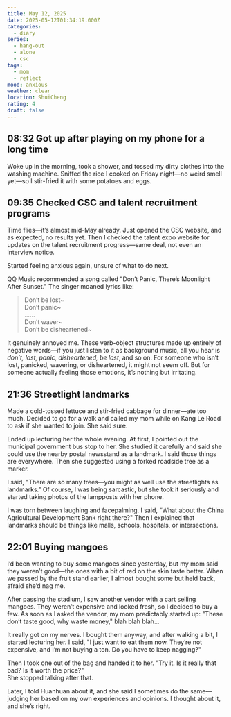 ```yaml
---
title: May 12, 2025
date: 2025-05-12T01:34:19.000Z
categories:
  - diary
series:
  - hang-out
  - alone
  - csc
tags:
  - mom
  - reflect
mood: anxious
weather: clear
location: ShuiCheng
rating: 4
draft: false
---
```


## 08:32 Got up after playing on my phone for a long time

Woke up in the morning, took a shower, and tossed my dirty clothes into the washing machine. Sniffed the rice I cooked on Friday night—no weird smell yet—so I stir-fried it with some potatoes and eggs.

## 09:35 Checked CSC and talent recruitment programs

Time flies—it’s almost mid-May already. Just opened the CSC website, and as expected, no results yet. Then I checked the talent expo website for updates on the talent recruitment progress—same deal, not even an interview notice.  

Started feeling anxious again, unsure of what to do next.  

QQ Music recommended a song called "Don’t Panic, There’s Moonlight After Sunset." The singer moaned lyrics like:  

> Don’t be lost~  
> Don’t panic~  
> ……  
> Don’t waver~  
> Don’t be disheartened~  

It genuinely annoyed me. These verb-object structures made up entirely of negative words—if you just listen to it as background music, all you hear is *don’t, lost, panic, disheartened, be lost*, and so on. For someone who isn’t lost, panicked, wavering, or disheartened, it might not seem off. But for someone actually feeling those emotions, it’s nothing but irritating.  

## 21:36 Streetlight landmarks  

Made a cold-tossed lettuce and stir-fried cabbage for dinner—ate too much. Decided to go for a walk and called my mom while on Kang Le Road to ask if she wanted to join. She said sure.  

Ended up lecturing her the whole evening. At first, I pointed out the municipal government bus stop to her. She studied it carefully and said she could use the nearby postal newsstand as a landmark. I said those things are everywhere. Then she suggested using a forked roadside tree as a marker.  

I said, "There are so many trees—you might as well use the streetlights as landmarks." Of course, I was being sarcastic, but she took it seriously and started taking photos of the lampposts with her phone.  

I was torn between laughing and facepalming. I said, "What about the China Agricultural Development Bank right there?" Then I explained that landmarks should be things like malls, schools, hospitals, or intersections.  

## 22:01 Buying mangoes  

I’d been wanting to buy some mangoes since yesterday, but my mom said they weren’t good—the ones with a bit of red on the skin taste better. When we passed by the fruit stand earlier, I almost bought some but held back, afraid she’d nag me.  

After passing the stadium, I saw another vendor with a cart selling mangoes. They weren’t expensive and looked fresh, so I decided to buy a few. As soon as I asked the vendor, my mom predictably started up: "These don’t taste good, why waste money," blah blah blah...  

It really got on my nerves. I bought them anyway, and after walking a bit, I started lecturing her. I said, "I just want to eat them now. They’re not expensive, and I’m not buying a ton. Do you have to keep nagging?"  

Then I took one out of the bag and handed it to her. "Try it. Is it really that bad? Is it worth the price?"  
She stopped talking after that.  

Later, I told Huanhuan about it, and she said I sometimes do the same—judging her based on my own experiences and opinions. I thought about it, and she’s right. 
